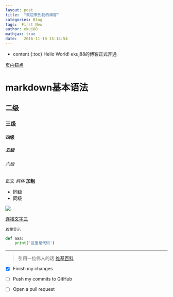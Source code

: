 ```yaml
---
layout: post
title:  "欢迎来到我的博客"
categories: Blog
tags:  First New
author: ekuj88
mathjax: true
date:   2016-11-10 15:14:54
---
```


* content
{:toc}
Hello World!
ekuj88的博客正式开通



[页内锚点](./#六级)

# markdown基本语法
## 二级
### 三级
#### 四级
##### 五级
###### 六级
正文
*斜体*
**加粗**
- 同级
- 同级

![](https://img.alicdn.com/tfs/TB18QnlOpXXXXcVXpXXXXXXXXXX-388-256.png)

[连接文字三](http://www.126.com 'title是网易')

`着重显示`
```python
def aaa:
	print('这里是代码')
```
---
<!--我是注释内容，前台不显示。上面三个横线就是分隔符-->
> 引用一位伟人的话 [维基百科](https://zh.wikipedia.org/wiki/Markdown)

* [x] Finish my changes
* [ ] Push my commits to GitHub
* [ ] Open a pull request

